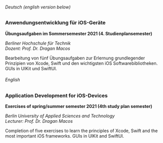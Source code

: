 ###### Deutsch (english version below)

### Anwendungsentwicklung für iOS-Geräte
**Übungsaufgaben im Sommersemester 2021 (4. Studienplansemester)**

*Berliner Hochschule für Technik*  
*Dozent: Prof. Dr. Dragan Macos*

Bearbeitung von fünf Übungsaufgaben zur Erlernung grundlegender Prinzipien von Xcode, Swift und den wichtigsten iOS Softwarebibliotheken. GUIs in UIKit und SwiftUI.


###### English

### Application Development for iOS-Devices
**Exercises of spring/summer semester 2021 (4th study plan semester)**

*Berlin University of Applied Sciences and Technology*  
*Lecturer: Prof. Dr. Dragan Macos*

Completion of five exercises to learn the principles of Xcode, Swift and the most important iOS frameworks. GUIs in UIKit and SwiftUI.